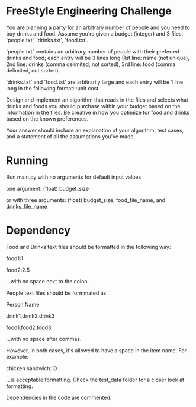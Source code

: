 # FreeStyle Engineering Challenge

You are planning a party for an arbitrary number of people and you need to buy drinks and food. Assume you’re given a budget (integer) and 3 files: 'people.txt', 'drinks.txt', 'food.txt'.

'people.txt' contains an arbitrary number of people with their preferred drinks and food; each entry will be 3 lines long (1st line: name (not unique), 2nd line: drinks (comma delimited, not sorted), 3rd line: food (comma delimited, not sorted). 

'drinks.txt' and 'food.txt' are arbitrarily large and each entry will be 1 line long in the following format: <drink or food name>:unit cost

Design and implement an algorithm that reads in the files and selects what drinks and foods you should purchase within your budget based on the information in the files. Be creative in how you optimize for food and drinks based on the known preferences.

Your answer should include an explanation of your algorithm, test cases, and a statement of all the assumptions you've made.

# Running

Run main.py with no arguments for default input values

one argument: (float) budget_size

or with three arguments: (float) budget_size, food_file_name, and drinks_file_name

# Dependency

Food and Drinks text files should be formatted in the following way:

food1:1

food2:2.5

...with no space next to the colon.

People text files should be formmated as:

Person Name

drink1,drink2,drink3

food1,food2,food3

...with no space after commas. 

However, in both cases, it's allowed to have a space in the item name. For example:

chicken sandwich:10

...is acceptable formatting. Check the test_data folder for a closer look at formatting.

Dependencies in the code are commented.

